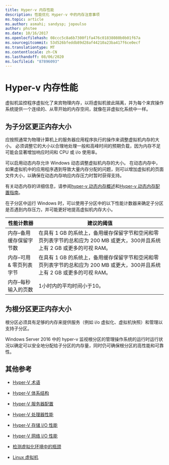 ```yaml
---
title: Hyper-v 内存性能
description: 性能优化 Hyper-v 中的内存注意事项
ms.topic: article
ms.author: asmahi; sandysp; jopoulso
author: phstee
ms.date: 10/16/2017
ms.openlocfilehash: 08ccc5c8a6b7300f1fa476c01838080b0b01f67a
ms.sourcegitcommit: 53d526bfeddb89d28af44210a23ba417f6ce0ecf
ms.translationtype: MT
ms.contentlocale: zh-CN
ms.lasthandoff: 08/06/2020
ms.locfileid: "87896093"
---
```

# <a name="hyper-v-memory-performance"></a>Hyper-v 内存性能


虚拟机监控程序虚拟化了来宾物理内存，以将虚拟机彼此隔离，并为每个来宾操作系统提供一个连续的、从零开始的内存空间，就像在非虚拟化系统中一样。

## <a name="correct-memory-sizing-for-child-partitions"></a>为子分区更正内存大小

应按照通常为物理计算机上的服务器应用程序执行的操作来调整虚拟机内存的大小。 必须调整它的大小以合理地处理一般和高峰时间的预期负载，因为内存不足可能会显著增加响应时间和 CPU 或 i/o 使用率。

可以启用动态内存允许 Windows 动态调整虚拟机内存的大小。 在动态内存中，如果虚拟机中的应用程序遇到导致大量内存分配的问题，则可以增加虚拟机的页面文件大小，以确保在动态内存响应内存压力时暂时获得支持。

有关动态内存的详细信息，请参阅[hyper-v 动态内存概述]( https://go.microsoft.com/fwlink/?linkid=834434)和[Hyper-v 动态内存配置指南](https://go.microsoft.com/fwlink/?linkid=834435)。

在子分区中运行 Windows 时，可以使用子分区中的以下性能计数器来确定子分区是否遇到内存压力，并可能更好地提高虚拟机内存大小。

| 性能计数器                                                         | 建议的阈值                                                                                                                                                           |
|-----------------------------------------------------------------------------|-------------------------------------------------------------------------------------------------------------------------------------------------------------------------------------|
| 内存–备用缓存保留字节数                                        | 在具有 1 GB 的系统上，备用缓存保留字节和空闲和零页列表字节的总和应为 200 MB 或更大，300并且系统上有 2 GB 或更多的可视 RAM。 |
| 内存–可用 & 零页列表字节                                        | 在具有 1 GB 的系统上，备用缓存保留字节和空闲和零页列表字节的总和应为 200 MB 或更大，300并且系统上有 2 GB 或更多的可视 RAM。 |
| 内存–每秒输入的页数                                                    | 1小时内的平均时间小于10。                                                                                                                                       | 

## <a name="correct-memory-sizing-for-root-partition"></a>为根分区更正内存大小

根分区必须具有足够的内存来提供服务（例如 i/o 虚拟化、虚拟机快照）和管理以支持子分区。

Windows Server 2016 中的 hyper-v 监视根分区的管理操作系统的运行时运行状况以确定可以安全地分配给子分区的内存量，同时仍可确保根分区的高性能和可靠性。

## <a name="additional-references"></a>其他参考

-   [Hyper-V 术语](terminology.md)

-   [Hyper-V 体系结构](architecture.md)

-   [Hyper-V 服务器配置](configuration.md)

-   [Hyper-V 处理器性能](processor-performance.md)

-   [Hyper-V 存储 I/O 性能](storage-io-performance.md)

-   [Hyper-V 网络 I/O 性能](network-io-performance.md)

-   [检测虚拟化环境中的瓶颈](detecting-virtualized-environment-bottlenecks.md)

-   [Linux 虚拟机](linux-virtual-machine-considerations.md)

